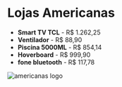 # Lojas Americanas

- **Smart TV TCL**     - R$ 1.262,25
- **Ventilador**       - R$ 88,90
- **Piscina 5000ML**   - R$ 854,14
- **Hoverboard**       - R$ 999,90
- **fone bluetooth**   - R$ 117,78
 
![americanas logo](https://github.com/jean070108/Empresa/assets/146394830/01446cd2-f0cb-4017-ac6b-cb8515a5d370)
